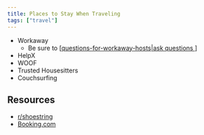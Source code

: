 ```yaml
---
title: Places to Stay When Traveling
tags: ["travel"]
---
```


- Workaway
  - Be sure to [[questions-for-workaway-hosts|ask questions ]]
- HelpX
- WOOF
- Trusted Housesitters
- Couchsurfing

## Resources

- [r/shoestring](https://www.reddit.com/r/Shoestring/)
- [Booking.com](https://www.booking.com/index.html?aid=362916&sid=dc1d415251d58d2572fedb65bd51eb51&auth_success=1&account_created=1)


[//begin]: # "Autogenerated link references for markdown compatibility"
[questions-for-workaway-hosts|ask questions ]: questions-for-workaway-hosts "Questions for Workaway Hosts"
[//end]: # "Autogenerated link references"